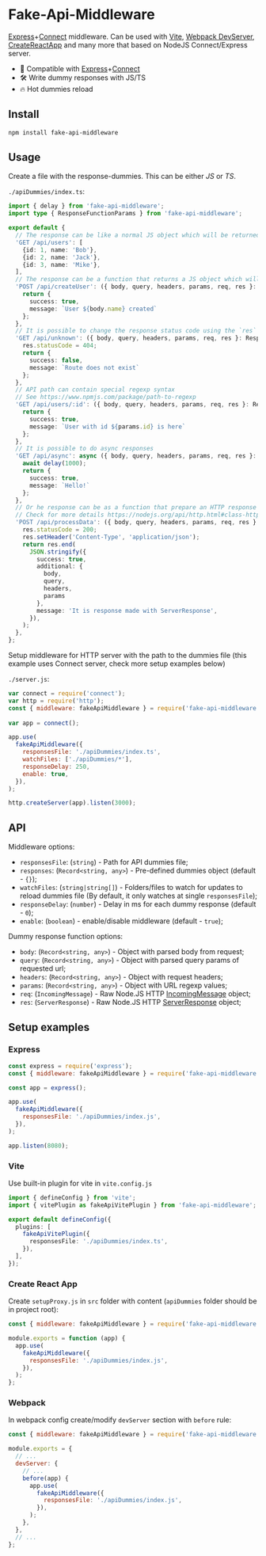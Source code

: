 # Fake-Api-Middleware

[Express](https://github.com/expressjs/express)+[Connect](https://github.com/senchalabs/connect) middleware. Can be used with [Vite](https://github.com/vitejs/vite), [Webpack DevServer](https://github.com/webpack/webpack-dev-server), [CreateReactApp](https://github.com/facebook/create-react-app) and many more that based on NodeJS Connect/Express server.

- 🔩 Compatible with [Express](https://github.com/expressjs/express)+[Connect](https://github.com/senchalabs/connect)
- 🛠️ Write dummy responses with JS/TS
- 🔥 Hot dummies reload

## Install

```sh
npm install fake-api-middleware
```

## Usage

Create a file with the response-dummies. This can be either _JS_ or _TS_.

`./apiDummies/index.ts`: 
```ts
import { delay } from 'fake-api-middleware';
import type { ResponseFunctionParams } from 'fake-api-middleware';

export default {
  // The response can be like a normal JS object which will be returned as JSON with status 200
  'GET /api/users': [
    {id: 1, name: 'Bob'},
    {id: 2, name: 'Jack'},
    {id: 3, name: 'Mike'},
  ],
  // The response can be a function that returns a JS object which will also be returned as a JSON response with code 200
  'POST /api/createUser': ({ body, query, headers, params, req, res }: ResponseFunctionParams) => {
    return {
      success: true,
      message: `User ${body.name} created`
    };
  },
  // It is possible to change the response status code using the `res` object
  'GET /api/unknown': ({ body, query, headers, params, req, res }: ResponseFunctionParams) => {
    res.statusCode = 404;
    return {
      success: false,
      message: `Route does not exist`
    };
  },
  // API path can contain special regexp syntax
  // See https://www.npmjs.com/package/path-to-regexp
  'GET /api/users/:id': ({ body, query, headers, params, req, res }: ResponseFunctionParams) => {
    return {
      success: true,
      message: `User with id ${params.id} is here`
    };
  },
  // It is possible to do async responses
  'GET /api/async': async ({ body, query, headers, params, req, res }: ResponseFunctionParams) => {
    await delay(1000);
    return {
      success: true,
      message: `Hello!`
    };
  },
  // Or he response can be as a function that prepare an HTTP response manually
  // Check for more details https://nodejs.org/api/http.html#class-httpserverresponse
  'POST /api/processData': ({ body, query, headers, params, req, res }: ResponseFunctionParams) => {
    res.statusCode = 200;
    res.setHeader('Content-Type', 'application/json');
    return res.end(
      JSON.stringify({
        success: true,
        additional: {
          body,
          query,
          headers,
          params
        },
        message: 'It is response made with ServerResponse',
      }),
    );
  },
};
```

Setup middleware for HTTP server with the path to the dummies file (this example uses Connect server, check more setup examples below)

`./server.js`:
```js
var connect = require('connect');
var http = require('http');
const { middleware: fakeApiMiddleware } = require('fake-api-middleware');
 
var app = connect();

app.use(
  fakeApiMiddleware({
    responsesFile: './apiDummies/index.ts',
    watchFiles: ['./apiDummies/*'],
    responseDelay: 250,
    enable: true,
  }),
);

http.createServer(app).listen(3000);
```


## API

Middleware options:

* `responsesFile`: (`string`) - Path for API dummies file;
* `responses`: (`Record<string, any>`) - Pre-defined dummies object (default - `{}`);
* `watchFiles`: (`string|string[]`) - Folders/files to watch for updates to reload dummies file (By default, it only watches at single `responsesFile`);
* `responseDelay`: (`number`) - Delay in ms for each dummy response (default - `0`);
* `enable`: (`boolean`) - enable/disable middleware (default - `true`);

Dummy response function options:

* `body`: (`Record<string, any>`) - Object with parsed body from request;
* `query`: (`Record<string, any>`) - Object with parsed query params of requested url;
* `headers`: (`Record<string, any>`) - Object with request headers;
* `params`: (`Record<string, any>`) - Object with URL regexp values;
* `req`: (`IncomingMessage`) - Raw Node.JS HTTP [IncomingMessage](https://nodejs.org/api/http.html#class-httpincomingmessage) object;
* `res`: (`ServerResponse`) - Raw Node.JS HTTP [ServerResponse](https://nodejs.org/api/http.html#class-httpserverresponse) object;

## Setup examples

### Express

```js
const express = require('express');
const { middleware: fakeApiMiddleware } = require('fake-api-middleware');

const app = express();

app.use(
  fakeApiMiddleware({
    responsesFile: './apiDummies/index.js',
  }),
);

app.listen(8080);
```

### Vite

Use built-in plugin for vite in `vite.config.js`

```ts
import { defineConfig } from 'vite';
import { vitePlugin as fakeApiVitePlugin } from 'fake-api-middleware';

export default defineConfig({
  plugins: [
    fakeApiVitePlugin({
      responsesFile: './apiDummies/index.ts',
    }),
  ],
});
```

### Create React App

Create `setupProxy.js` in `src` folder with content (`apiDummies` folder should be in project root):

```js
const { middleware: fakeApiMiddleware } = require('fake-api-middleware');

module.exports = function (app) {
  app.use(
    fakeApiMiddleware({
      responsesFile: './apiDummies/index.js',
    }),
  );
};
```

### Webpack

In webpack config create/modify `devServer` section with `before` rule:

```js
const { middleware: fakeApiMiddleware } = require('fake-api-middleware');

module.exports = {
  // ...
  devServer: {
    // ...
    before(app) {
      app.use(
        fakeApiMiddleware({
          responsesFile: './apiDummies/index.js',
        }),
      );
    },
  },
  // ...
};
```
